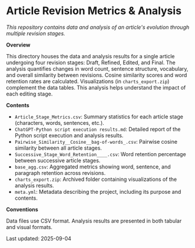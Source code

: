 # Article Revision Metrics & Analysis
*This repository contains data and analysis of an article's evolution through multiple revision stages.*

**Overview**

This directory houses the data and analysis results for a single article undergoing four revision stages: Draft, Refined, Edited, and Final.  The analysis quantifies changes in word count, sentence structure, vocabulary, and overall similarity between revisions.  Cosine similarity scores and word retention rates are calculated.  Visualizations (in `charts_export.zip`) complement the data tables.  This analysis helps understand the impact of each editing stage.

**Contents**

* `Article_Stage_Metrics.csv`: Summary statistics for each article stage (characters, words, sentences, etc.).
* `ChatGPT-Python script execution results.md`:  Detailed report of the Python script execution and analysis results.
* `Pairwise_Similarity__Cosine__bag-of-words_.csv`: Pairwise cosine similarity between all article stages.
* `Successive_Stage_Word_Retention____.csv`: Word retention percentage between successive article stages.
* `base_agg.csv`: Aggregated metrics showing word, sentence, and paragraph retention across revisions.
* `charts_export.zip`:  Archived folder containing visualizations of the analysis results.
* `meta.yml`: Metadata describing the project, including its purpose and contents.


**Conventions**

Data files use CSV format.  Analysis results are presented in both tabular and visual formats.


Last updated: 2025-09-04
